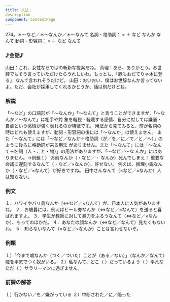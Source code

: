 ```yaml
---
title: 文法：
description
component: ContentPage
---
```



274。＊～など／＊～なんか／＊～なんて
名詞・格助詞： × ＋ など
なんか
なんて
動詞・形容詞： × ＋ など
なんて
### ♪会話♪
山田：これ、女性ならではの斬新な提案だね。 真理：あら、ありがとう。お世辞でもそう言っていただけたらうれしいわ。もっとも、「豚もおだてりゃ木に登る」 なんて言われそうだけど。 山田：おいおい、僕はお世辞なんか言ってないよ。ただ、会社が採用してくれるかどうか、話は別だけどね。
### 解説
「～など」の口語形が「～なんか」「～なんて」と言うことができますが、「～なんか／～なんて」は相手や対 象を軽視・軽蔑する感情、自分に対しては謙遜・自虐という感情が強く表れるのが特徴です。
用法から見てみると、前が名詞の時はどれも使えますが、動詞・形容詞の後には「～なんか」は使えません。 また「～なんて」には「～など／なんか＋格助詞（が／を／に／で／と／へ）」のように後ろに格助詞が来る用法 がありません。また「～なんて」には「～なんて＋名詞（人・こと・物）」の用法がありますが、「～など／～な
んか」にはありません。→例題１）
お前なんか（・など／・ なんか）死んでしまえ！ 重要な会議に遅刻するなんて（・など／×なんか）、許せない。 例えば、推理小説なんか（・など／×なんて）が好きですね。 田中さんなんて（×など／×なんか）人は知らない。
### 例文
１．ハワイやバリ島なんか（⇔など／×なんて）が、日本人に人気がありますね。
２．お歳暮には、例えばビール券なんか（⇔など／×なんて）を送ると喜ばれますよ。
３．学生が教師に対して暴力をふるうなんて（⇔など／×なんか）、もってのほかだ。
４．あなたの顔なんか（⇔など／なんて）見たくもないわ。
５．知らないなんて（×など／×なんか）ことは言わせないぞ。
### 例題
１）「今まで嘘なんか（つく／ついた）ことが（ある／ない）」（なんか／なんて）嘘を平気でつく奴がいる。
２）私なんて、どこ（ ）だっているよう（ ）平凡なただ（ ）サラリーマンに過ぎません。
### 前課の解答
１）行かない／を／嫌がっている
２）中断された／に／陥った
